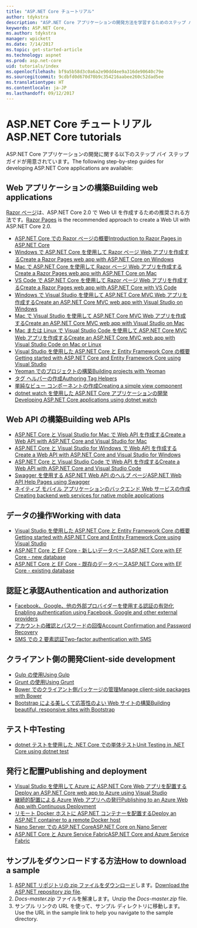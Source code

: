 ```yaml
---
title: "ASP.NET Core チュートリアル"
author: tdykstra
description: "ASP.NET Core アプリケーションの開発方法を学習するためのステップ バイ ステップ ガイドの一覧です。"
keywords: ASP.NET Core,
ms.author: tdykstra
manager: wpickett
ms.date: 7/14/2017
ms.topic: get-started-article
ms.technology: aspnet
ms.prod: asp.net-core
uid: tutorials/index
ms.openlocfilehash: bf9a5b58d3c0a6a2e90dd4ee9a316de90640c79e
ms.sourcegitcommit: 9cdbfd0d670d70b9c354216aabee260c52dad5ee
ms.translationtype: HT
ms.contentlocale: ja-JP
ms.lasthandoff: 09/12/2017
---
```

# <a name="aspnet-core-tutorials"></a><span data-ttu-id="a0beb-104">ASP.NET Core チュートリアル</span><span class="sxs-lookup"><span data-stu-id="a0beb-104">ASP.NET Core tutorials</span></span>

<span data-ttu-id="a0beb-105">ASP.NET Core アプリケーションの開発に関する以下のステップ バイ ステップ ガイドが用意されています。</span><span class="sxs-lookup"><span data-stu-id="a0beb-105">The following step-by-step guides for developing ASP.NET Core applications are available:</span></span>

## <a name="building-web-applications"></a><span data-ttu-id="a0beb-106">Web アプリケーションの構築</span><span class="sxs-lookup"><span data-stu-id="a0beb-106">Building web applications</span></span>

<span data-ttu-id="a0beb-107">[Razor ページ](xref:mvc/razor-pages/index)は、ASP.NET Core 2.0 で Web UI を作成するための推奨される方法です。</span><span class="sxs-lookup"><span data-stu-id="a0beb-107">[Razor Pages](xref:mvc/razor-pages/index) is the recommended approach to create a Web UI with ASP.NET Core 2.0.</span></span>

* [<span data-ttu-id="a0beb-108">ASP.NET Core での Razor ページの概要</span><span class="sxs-lookup"><span data-stu-id="a0beb-108">Introduction to Razor Pages in ASP.NET Core</span></span>](xref:mvc/razor-pages/index)
* [<span data-ttu-id="a0beb-109">Windows で ASP.NET Core を使用して Razor ページ Web アプリを作成する</span><span class="sxs-lookup"><span data-stu-id="a0beb-109">Create a Razor Pages web app with ASP.NET Core on Windows</span></span>](xref:tutorials/razor-pages/index)
* [<span data-ttu-id="a0beb-110">Mac で ASP.NET Core を使用して Razor ページ Web アプリを作成する</span><span class="sxs-lookup"><span data-stu-id="a0beb-110">Create a Razor Pages web app with ASP.NET Core on Mac</span></span>](xref:tutorials/razor-pages-mac/index)  
* [<span data-ttu-id="a0beb-111">VS Code で ASP.NET Core を使用して Razor ページ Web アプリを作成する</span><span class="sxs-lookup"><span data-stu-id="a0beb-111">Create a Razor Pages web app with ASP.NET Core with VS Code</span></span>](xref:tutorials/razor-pages-vsc/index) 
* [<span data-ttu-id="a0beb-112">Windows で Visual Studio を使用して ASP.NET Core MVC Web アプリを作成する</span><span class="sxs-lookup"><span data-stu-id="a0beb-112">Create an ASP.NET Core MVC web app with Visual Studio on Windows</span></span>](first-mvc-app/index.md)
* [<span data-ttu-id="a0beb-113">Mac で Visual Studio を使用して ASP.NET Core MVC Web アプリを作成する</span><span class="sxs-lookup"><span data-stu-id="a0beb-113">Create an ASP.NET Core MVC web app with Visual Studio on Mac</span></span>](first-mvc-app-mac/index.md)
* [<span data-ttu-id="a0beb-114">Mac または Linux で Visual Studio Code を使用して ASP.NET Core MVC Web アプリを作成する</span><span class="sxs-lookup"><span data-stu-id="a0beb-114">Create an ASP.NET Core MVC web app with Visual Studio Code on Mac or Linux </span></span>](first-mvc-app-xplat/index.md)
* [<span data-ttu-id="a0beb-115">Visual Studio を使用した ASP.NET Core と Entity Framework Core の概要</span><span class="sxs-lookup"><span data-stu-id="a0beb-115">Getting started with ASP.NET Core and Entity Framework Core using Visual Studio</span></span>](../data/ef-mvc/index.md)
* [<span data-ttu-id="a0beb-116">Yeoman でのプロジェクトの構築</span><span class="sxs-lookup"><span data-stu-id="a0beb-116">Building projects with Yeoman</span></span>](../client-side/yeoman.md)
* [<span data-ttu-id="a0beb-117">タグ ヘルパーの作成</span><span class="sxs-lookup"><span data-stu-id="a0beb-117">Authoring Tag Helpers</span></span>](../mvc/views/tag-helpers/authoring.md)
* [<span data-ttu-id="a0beb-118">単純なビュー コンポーネントの作成</span><span class="sxs-lookup"><span data-stu-id="a0beb-118">Creating a simple view component</span></span>](../mvc/views/view-components.md#walkthrough-creating-a-simple-view-component)
* [<span data-ttu-id="a0beb-119">dotnet watch を使用した ASP.NET Core アプリケーションの開発</span><span class="sxs-lookup"><span data-stu-id="a0beb-119">Developing ASP.NET Core applications using dotnet watch</span></span>](dotnet-watch.md)

## <a name="building-web-apis"></a><span data-ttu-id="a0beb-120">Web API の構築</span><span class="sxs-lookup"><span data-stu-id="a0beb-120">Building web APIs</span></span>
* [<span data-ttu-id="a0beb-121">ASP.NET Core と Visual Studio for Mac で Web API を作成する</span><span class="sxs-lookup"><span data-stu-id="a0beb-121">Create a Web API with ASP.NET Core and Visual Studio for Mac</span></span>](xref:tutorials/first-web-api-mac)
* [<span data-ttu-id="a0beb-122">ASP.NET Core と Visual Studio for Windows で Web API を作成する</span><span class="sxs-lookup"><span data-stu-id="a0beb-122">Create a Web API with ASP.NET Core and Visual Studio for Windows</span></span>](first-web-api.md)
* [<span data-ttu-id="a0beb-123">ASP.NET Core と Visual Studio Code で Web API を作成する</span><span class="sxs-lookup"><span data-stu-id="a0beb-123">Create a Web API with ASP.NET Core and Visual Studio Code</span></span>](web-api-vsc.md)
* [<span data-ttu-id="a0beb-124">Swagger を使用する ASP.NET Web API のヘルプ ページ</span><span class="sxs-lookup"><span data-stu-id="a0beb-124">ASP.NET Web API Help Pages using Swagger</span></span>](web-api-help-pages-using-swagger.md)
* [<span data-ttu-id="a0beb-125">ネイティブ モバイル アプリケーションのバックエンド Web サービスの作成</span><span class="sxs-lookup"><span data-stu-id="a0beb-125">Creating backend web services for native mobile applications</span></span>](../mobile/native-mobile-backend.md)

## <a name="working-with-data"></a><span data-ttu-id="a0beb-126">データの操作</span><span class="sxs-lookup"><span data-stu-id="a0beb-126">Working with data</span></span>
* [<span data-ttu-id="a0beb-127">Visual Studio を使用した ASP.NET Core と Entity Framework Core の概要</span><span class="sxs-lookup"><span data-stu-id="a0beb-127">Getting started with ASP.NET Core and Entity Framework Core using Visual Studio</span></span>](../data/ef-mvc/index.md)
* [<span data-ttu-id="a0beb-128">ASP.NET Core と EF Core - 新しいデータベース</span><span class="sxs-lookup"><span data-stu-id="a0beb-128">ASP.NET Core with EF Core - new database</span></span>](https://docs.microsoft.com/ef/core/get-started/aspnetcore/new-db)
* [<span data-ttu-id="a0beb-129">ASP.NET Core と EF Core - 既存のデータベース</span><span class="sxs-lookup"><span data-stu-id="a0beb-129">ASP.NET Core with EF Core - existing database</span></span>](https://docs.microsoft.com/ef/core/get-started/aspnetcore/existing-db)

## <a name="authentication-and-authorization"></a><span data-ttu-id="a0beb-130">認証と承認</span><span class="sxs-lookup"><span data-stu-id="a0beb-130">Authentication and authorization</span></span>
* [<span data-ttu-id="a0beb-131">Facebook、Google、他の外部プロバイダーを使用する認証の有効化</span><span class="sxs-lookup"><span data-stu-id="a0beb-131">Enabling authentication using Facebook, Google and other external providers</span></span>](../security/authentication/social/index.md)
* [<span data-ttu-id="a0beb-132">アカウントの確認とパスワードの回復</span><span class="sxs-lookup"><span data-stu-id="a0beb-132">Account Confirmation and Password Recovery</span></span>](../security/authentication/accconfirm.md)
* [<span data-ttu-id="a0beb-133">SMS での 2 要素認証</span><span class="sxs-lookup"><span data-stu-id="a0beb-133">Two-factor authentication with SMS</span></span>](../security/authentication/2fa.md)

## <a name="client-side-development"></a><span data-ttu-id="a0beb-134">クライアント側の開発</span><span class="sxs-lookup"><span data-stu-id="a0beb-134">Client-side development</span></span>
* [<span data-ttu-id="a0beb-135">Gulp の使用</span><span class="sxs-lookup"><span data-stu-id="a0beb-135">Using Gulp</span></span>](../client-side/using-gulp.md)
* [<span data-ttu-id="a0beb-136">Grunt の使用</span><span class="sxs-lookup"><span data-stu-id="a0beb-136">Using Grunt</span></span>](../client-side/using-grunt.md)
* [<span data-ttu-id="a0beb-137">Bower でのクライアント側パッケージの管理</span><span class="sxs-lookup"><span data-stu-id="a0beb-137">Manage client-side packages with Bower</span></span>](../client-side/bower.md)
* [<span data-ttu-id="a0beb-138">Bootstrap による美しくて応答性のよい Web サイトの構築</span><span class="sxs-lookup"><span data-stu-id="a0beb-138">Building beautiful, responsive sites with Bootstrap</span></span>](../client-side/bootstrap.md)

## <a name="testing"></a><span data-ttu-id="a0beb-139">テスト中</span><span class="sxs-lookup"><span data-stu-id="a0beb-139">Testing</span></span>
* [<span data-ttu-id="a0beb-140">dotnet テストを使用した .NET Core での単体テスト</span><span class="sxs-lookup"><span data-stu-id="a0beb-140">Unit Testing in .NET Core using dotnet test</span></span>](https://docs.microsoft.com/dotnet/articles/core/testing/unit-testing-with-dotnet-test)

## <a name="publishing-and-deployment"></a><span data-ttu-id="a0beb-141">発行と配置</span><span class="sxs-lookup"><span data-stu-id="a0beb-141">Publishing and deployment</span></span>
* [<span data-ttu-id="a0beb-142">Visual Studio を使用して Azure に ASP.NET Core Web アプリを配置する</span><span class="sxs-lookup"><span data-stu-id="a0beb-142">Deploy an ASP.NET Core web app to Azure using Visual Studio</span></span>](publish-to-azure-webapp-using-vs.md)
* [<span data-ttu-id="a0beb-143">継続的配置による Azure Web アプリへの発行</span><span class="sxs-lookup"><span data-stu-id="a0beb-143">Publishing to an Azure Web App with Continuous Deployment</span></span>](../publishing/azure-continuous-deployment.md)
* [<span data-ttu-id="a0beb-144">リモート Docker ホストに ASP.NET コンテナーを配置する</span><span class="sxs-lookup"><span data-stu-id="a0beb-144">Deploy an ASP.NET container to a remote Docker host</span></span>](https://docs.microsoft.com/azure/vs-azure-tools-docker-hosting-web-apps-in-docker)
* [<span data-ttu-id="a0beb-145">Nano Server での ASP.NET Core</span><span class="sxs-lookup"><span data-stu-id="a0beb-145">ASP.NET Core on Nano Server</span></span>](nano-server.md)
* [<span data-ttu-id="a0beb-146">ASP.NET Core と Azure Service Fabric</span><span class="sxs-lookup"><span data-stu-id="a0beb-146">ASP.NET Core and Azure Service Fabric</span></span>](https://docs.microsoft.com/azure/service-fabric/service-fabric-add-a-web-frontend)

<a name="download"></a> 
## <a name="how-to-download-a-sample"></a><span data-ttu-id="a0beb-147">サンプルをダウンロードする方法</span><span class="sxs-lookup"><span data-stu-id="a0beb-147">How to download a sample</span></span>
1. <span data-ttu-id="a0beb-148">[ASP.NET リポジトリの zip ファイルをダウンロード](https://codeload.github.com/aspnet/Docs/zip/master)します。</span><span class="sxs-lookup"><span data-stu-id="a0beb-148">[Download the ASP.NET repository zip file](https://codeload.github.com/aspnet/Docs/zip/master).</span></span>
1. <span data-ttu-id="a0beb-149">*Docs-master.zip* ファイルを解凍します。</span><span class="sxs-lookup"><span data-stu-id="a0beb-149">Unzip the *Docs-master.zip* file.</span></span>
1. <span data-ttu-id="a0beb-150">サンプル リンクの URL を使って、サンプル ディレクトリに移動します。</span><span class="sxs-lookup"><span data-stu-id="a0beb-150">Use the URL in the sample link to help you navigate to the sample directory.</span></span> 
